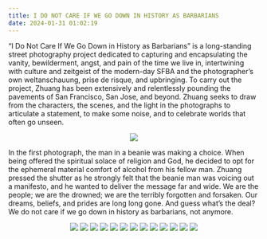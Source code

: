 ```yaml
---
title: I DO NOT CARE IF WE GO DOWN IN HISTORY AS BARBARIANS
date: 2024-01-31 01:02:19
---
```


“I Do Not Care If We Go Down in History as Barbarians” is a long-standing street photography project dedicated to capturing and encapsulating the vanity, bewilderment, angst, and pain of the time we live in, intertwining with culture and zeitgeist of the modern-day SFBA and the photographer’s own weltanschauung, prise de risque, and upbringing. To carry out the project, Zhuang has been extensively and relentlessly pounding the pavements of San Francisco, San Jose, and beyond. Zhuang seeks to draw from the characters, the scenes, and the light in the photographs to articulate a statement, to make some noise, and to celebrate worlds that often go unseen.

<div align="center">
<img src="https://ghproxy.net/https://raw.githubusercontent.com/ryusoh/imagehost/master/DSCF4295-2.JPG">
</div>

In the first photograph, the man in a beanie was making a choice. When being offered the spiritual solace of religion and God, he decided to opt for the ephemeral material comfort of alcohol from his fellow man. Zhuang pressed the shutter as he strongly felt that the beanie man was voicing out a manifesto, and he wanted to deliver the message far and wide. We are the people; we are the drowned; we are the terribly forgotten and forsaken. Our dreams, beliefs, and prides are long long gone. And guess what’s the deal? We do not care if we go down in history as barbarians, not anymore.

<div align="center">
<img src="https://ghproxy.net/https://raw.githubusercontent.com/ryusoh/imagehost/master/R0002358.JPG">
<img src="https://ghproxy.net/https://raw.githubusercontent.com/ryusoh/imagehost/master/DSCF5163-8.JPG">
<img src="https://ghproxy.net/https://raw.githubusercontent.com/ryusoh/imagehost/master/DSCF3579.JPG">
<img src="https://ghproxy.net/https://raw.githubusercontent.com/ryusoh/imagehost/master/DSCF8593-3.jpg">
<img src="https://ghproxy.net/https://raw.githubusercontent.com/ryusoh/imagehost/master/DSCF8402-3.jpg">
<img src="https://ghproxy.net/https://raw.githubusercontent.com/ryusoh/imagehost/master/DSCF8772.jpg">
<img src="https://ghproxy.net/https://raw.githubusercontent.com/ryusoh/imagehost/master/DSCF3495-2.jpg">
<img src="https://ghproxy.net/https://raw.githubusercontent.com/ryusoh/imagehost/master/DSCF3433.jpg">
<img src="https://ghproxy.net/https://raw.githubusercontent.com/ryusoh/imagehost/master/A20E2E39-AF83-4FD0-A6F7-3D2243A753DC.JPG">
<img src="https://ghproxy.net/https://raw.githubusercontent.com/ryusoh/imagehost/master/DSCF3487-3.jpg">
<img src="https://ghproxy.net/https://raw.githubusercontent.com/ryusoh/imagehost/master/DSCF3445-2.jpg">
<img src="https://ghproxy.net/https://raw.githubusercontent.com/ryusoh/imagehost/master/R0004664.JPG">
<img src="https://ghproxy.net/https://raw.githubusercontent.com/ryusoh/imagehost/master/DSCF2862-3.jpg">
</div>